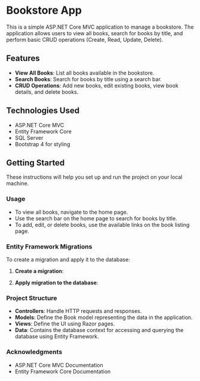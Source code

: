 # Bookstore App

This is a simple ASP.NET Core MVC application to manage a bookstore. The application allows users to view all books, search for books by title, and perform basic CRUD operations (Create, Read, Update, Delete).

## Features

- **View All Books**: List all books available in the bookstore.
- **Search Books**: Search for books by title using a search bar.
- **CRUD Operations**: Add new books, edit existing books, view book details, and delete books.

## Technologies Used

- ASP.NET Core MVC
- Entity Framework Core
- SQL Server
- Bootstrap 4 for styling

## Getting Started

These instructions will help you set up and run the project on your local machine.


### Usage

- To view all books, navigate to the home page.
- Use the search bar on the home page to search for books by title.
- To add, edit, or delete books, use the available links on the book listing page.

### Entity Framework Migrations

To create a migration and apply it to the database:

1. **Create a migration**:


2. **Apply migration to the database**:


### Project Structure

- **Controllers**: Handle HTTP requests and responses.
- **Models**: Define the Book model representing the data in the application.
- **Views**: Define the UI using Razor pages.
- **Data**: Contains the database context for accessing and querying the database using Entity Framework.

### Acknowledgments

- ASP.NET Core MVC Documentation
- Entity Framework Core Documentation

